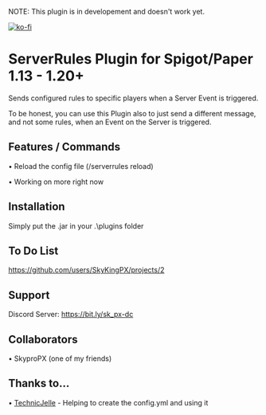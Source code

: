 NOTE: This plugin is in developement and doesn't work yet.

[![ko-fi](https://ko-fi.com/img/githubbutton_sm.svg)](https://ko-fi.com/R6R5VHPMK)

# ServerRules Plugin for Spigot/Paper 1.13 - 1.20+

Sends configured rules to specific players when a Server Event is triggered.

To be honest, you can use this Plugin also to just send a different message, and not some rules, when an Event on the Server is triggered.

## Features / Commands

• Reload the config file (/serverrules reload)

• Working on more right now

## Installation

Simply put the .jar in your .\plugins folder

## To Do List

https://github.com/users/SkyKingPX/projects/2

## Support

Discord Server: https://bit.ly/sk_px-dc

## Collaborators

• SkyproPX (one of my friends)

## Thanks to...

• [TechnicJelle](https://github.com/TechnicJelle) - Helping to create the config.yml and using it
